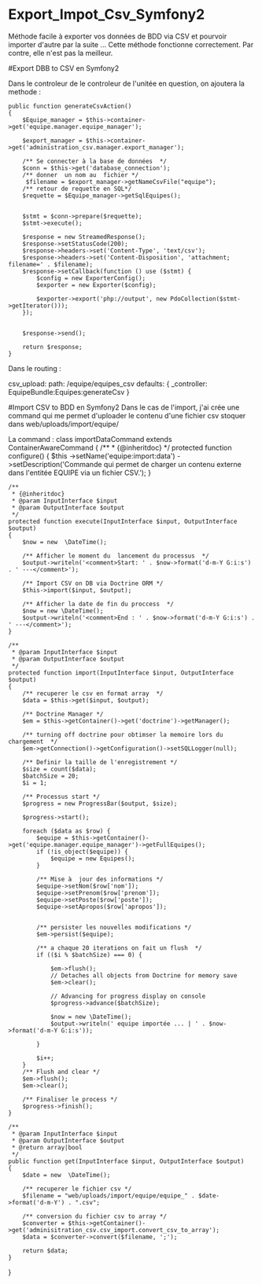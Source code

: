 # Export_Impot_Csv_Symfony2
Méthode facile à exporter vos données de BDD via CSV et pourvoir importer d'autre par la suite ...  Cette méthode fonctionne correctement. Par contre, elle n'est pas la meilleur. 


#Export DBB to CSV en Symfony2 

Dans le controleur de le controleur de l'unitée en question, on ajoutera la methode : 

  
    public function generateCsvAction()
    {
        $Equipe_manager = $this->container->get('equipe.manager.equipe_manager');

        $export_manager = $this->container->get('administration_csv.manager.export_manager');

        /** Se connecter à la base de données  */
        $conn = $this->get('database_connection');
        /** donner  un nom au  fichier */
         $filename = $export_manager->getNameCsvFile("equipe");
        /** retour de requette en SQL*/
        $requette = $Equipe_manager->getSqlEquipes();


        $stmt = $conn->prepare($requette);
        $stmt->execute();

        $response = new StreamedResponse();
        $response->setStatusCode(200);
        $response->headers->set('Content-Type', 'text/csv');
        $response->headers->set('Content-Disposition', 'attachment; filename=' . $filename);
        $response->setCallback(function () use ($stmt) {
            $config = new ExporterConfig();
            $exporter = new Exporter($config);

            $exporter->export('php://output', new PdoCollection($stmt->getIterator()));
        });


        $response->send();

        return $response;
    }
 
 
 Dans le routing : 
 
 csv_upload:
    path:    /equipe/equipes_csv
    defaults: { _controller: EquipeBundle:Equipes:generateCsv }
 

#Import CSV to BDD en Symfony2 
Dans le cas de l'import, j'ai crée une command  qui me permet d'uploader le contenu d'une fichier csv stoquer dans web/uploads/import/equipe/ 

La command : 
class importDataCommand extends ContainerAwareCommand
{
    /**
     * {@inheritdoc}
     */
    protected function configure()
    {
        $this
            ->setName('equipe:import:data')
            ->setDescription('Commande qui permet de charger un contenu externe dans l\'entitée EQUIPE via un fichier CSV.');
    }


    /**
     * {@inheritdoc}
     * @param InputInterface $input
     * @param OutputInterface $output
     */
    protected function execute(InputInterface $input, OutputInterface $output)
    {
        $now = new  \DateTime();

        /** Afficher le moment du  lancement du processus  */
        $output->writeln('<comment>Start: ' . $now->format('d-m-Y G:i:s') . ' ---</comment>');

        /** Import CSV on DB via Doctrine ORM */
        $this->import($input, $output);

        /** Afficher la date de fin du proccess  */
        $now = new \DateTime();
        $output->writeln('<comment>End : ' . $now->format('d-m-Y G:i:s') . ' ---</comment>');
    }

    /**
     * @param InputInterface $input
     * @param OutputInterface $output
     */
    protected function import(InputInterface $input, OutputInterface $output)
    {
        /** recuperer le csv en format array  */
        $data = $this->get($input, $output);

        /** Doctrine Manager */
        $em = $this->getContainer()->get('doctrine')->getManager();

        /** turning off doctrine pour obtimser la memoire lors du  chargement  */
        $em->getConnection()->getConfiguration()->setSQLLogger(null);

        /** Definir la taille de l'enregistrement */
        $size = count($data);
        $batchSize = 20;
        $i = 1;

        /** Processus start */
        $progress = new ProgressBar($output, $size);

        $progress->start();

        foreach ($data as $row) {
            $equipe = $this->getContainer()->get('equipe.manager.equipe_manager')->getFullEquipes();
            if (!is_object($equipe)) {
                $equipe = new Equipes();
            }

            /** Mise à  jour des informations */
            $equipe->setNom($row['nom']);
            $equipe->setPrenom($row['prenom']);
            $equipe->setPoste($row['poste']);
            $equipe->setApropos($row['apropos']);
 

            /** persister les nouvelles modifications */
            $em->persist($equipe);

            /** a chaque 20 iterations on fait un flush  */
            if (($i % $batchSize) === 0) {

                $em->flush();
                // Detaches all objects from Doctrine for memory save
                $em->clear();

                // Advancing for progress display on console
                $progress->advance($batchSize);

                $now = new \DateTime();
                $output->writeln(' equipe importée ... | ' . $now->format('d-m-Y G:i:s'));

            }

            $i++;
        }
        /** Flush and clear */
        $em->flush();
        $em->clear();

        /** Finaliser le process */
        $progress->finish();
    }

    /**
     * @param InputInterface $input
     * @param OutputInterface $output
     * @return array|bool
     */
    public function get(InputInterface $input, OutputInterface $output)
    {
        $date = new  \DateTime();

        /** recuperer le fichier csv */
        $filename = "web/uploads/import/equipe/equipe_" . $date->format('d-m-Y') . ".csv";

        /** conversion du fichier csv to array */
        $converter = $this->getContainer()->get('adminisitration_csv.csv_import.convert_csv_to_array');
        $data = $converter->convert($filename, ';');

        return $data;
    }


}

